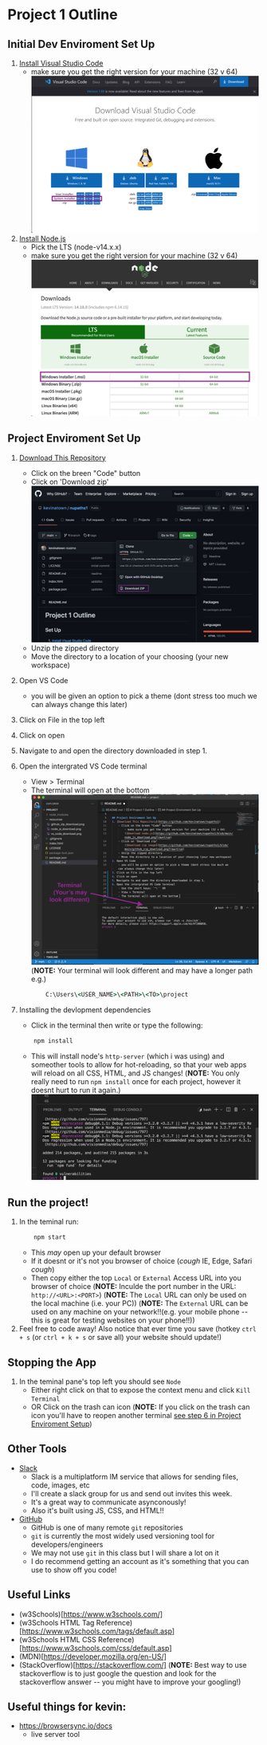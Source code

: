 # Project 1 Outline

## Initial Dev Enviroment Set Up
1. [Install Visual Studio Code](https://code.visualstudio.com/Download)
    - make sure you get the right version for your machine (32 v 64)
        ![download vs code](https://github.com/kevinatown/nupaths1/blob/main/resources/vs_code_download.png?raw=true)
2. [Install Node.js](https://nodejs.org/en/download/)
    - Pick the LTS (node-v14.x.x)
    - make sure you get the right version for your machine (32 v 64)
        ![download node.js](https://github.com/kevinatown/nupaths1/blob/main/resources/node_js_download.png?raw=true)

## Project Enviroment Set Up
1. [Download This Repository](https://github.com/kevinatown/nupaths1)
    - Click on the breen "Code" button
    - Click on 'Download zip'
        ![download zip image](https://github.com/kevinatown/nupaths1/blob/main/resources/github_zip_download.png?raw=true)
    - Unzip the zipped directory
    - Move the directory to a location of your choosing (your new workspace)
2. Open VS Code
    - you will be given an option to pick a theme (dont stress too much we can always change this later)
3. Click on File in the top left
4. Click on open
5. Navigate to and open the directory downloaded in step 1.
6. Open the intergrated VS Code terminal
    - View > Terminal
    - The terminal will open at the bottom
    ![terminal overview](https://github.com/kevinatown/nupaths1/blob/main/resources/terminal.png?raw=true)
    (**NOTE:** Your terminal will look different and may have a longer path
        e.g.)
        ```cmd
            C:\Users\<USER_NAME>\<PATH>\<TO>\project
        ```

7. Installing the devlopment dependencies
    - Click in the terminal then write or type the following:
    ```cmd
        npm install
    ```
    - This will install node's `http-server` (which i was using) and someother tools to allow for hot-reloading, so that your web apps will reload on all CSS, HTML, and JS changes!
    (**NOTE:** You only really need to run `npm install` once for each project, however it doesnt hurt to run it again.)
    ![npm install output](https://github.com/kevinatown/nupaths1/blob/main/resources/npmi_output.png?raw=true)

## Run the project!
1. In the teminal run:
    ```cmd
        npm start
    ```
    - This _may_ open up your default browser
    - If it doesnt or it's not you browser of choice (*cough* IE, Edge, Safari *cough*)
    - Then copy either the top `Local` or `External` Access URL into you browser of choice
    (**NOTE:** Inculde the port number in the URL: `http://<URL>:<PORT>`)
    (**NOTE:** The `Local` URL can only be used on the local machine (i.e. your PC))
    (**NOTE:** The `External` URL can be used on any machine on your network!!(e.g. your mobile phone -- this is great for testing websites on your phone!!))
2. Feel free to code away! Also notice that ever time you save (hotkey `ctrl + s` (or `ctrl + k + s` or save all) your website should update!)

## Stopping the App
1. In the teminal pane's top left you should see `Node`
    - Either right click on that to expose the context menu and click `Kill Terminal`
    - OR Click on the trash can icon
    (**NOTE:** If you click on the trash can icon you'll have to reopen another terminal [see step 6 in Project Enviroment Setup](#project-enviroment-set-up)) 

## Other Tools
- [Slack](https://slack.com/downloads)
    - Slack is a multiplatform IM service that allows for sending files, code, images, etc
    - I'll create a slack group for us and send out invites this week.
    - It's a great way to communicate asynconously!
    - Also it's built using JS, CSS, and HTML!!
- [GitHub](https://github.com/)
    - GitHub is one of many remote `git` repositories
    - `git` is currently the most widely used versioning tool for developers/engineers
    - We may not use `git` in this class but I will share a lot on it
    - I do recommend getting an account as it's something that you can use to show off you code!

## Useful Links
- (w3Schools)[https://www.w3schools.com/]
- (w3Schools HTML Tag Reference)[https://www.w3schools.com/tags/default.asp]
- (w3Schools HTML CSS Reference)[https://www.w3schools.com/css/default.asp]
- (MDN)[https://developer.mozilla.org/en-US/]
- (StackOverflow)[https://stackoverflow.com/] (**NOTE:** Best way to use stackoverflow is to just google the question and look for the stackoverflow answer -- you might have to improve your googling!)



## Useful things for kevin:
- https://browsersync.io/docs
    - live server tool